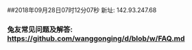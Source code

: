 ##2018年09月28日07时12分07秒 新址: 142.93.247.68
### 兔友常见问题及解答: https://github.com/wanggonging/d/blob/w/FAQ.md
